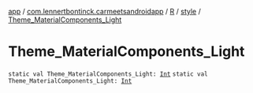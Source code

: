 [app](../../../index.md) / [com.lennertbontinck.carmeetsandroidapp](../../index.md) / [R](../index.md) / [style](index.md) / [Theme_MaterialComponents_Light](./-theme_-material-components_-light.md)

# Theme_MaterialComponents_Light

`static val Theme_MaterialComponents_Light: `[`Int`](https://kotlinlang.org/api/latest/jvm/stdlib/kotlin/-int/index.html)
`static val Theme_MaterialComponents_Light: `[`Int`](https://kotlinlang.org/api/latest/jvm/stdlib/kotlin/-int/index.html)